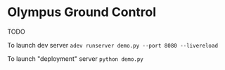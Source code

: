 # Olympus Ground Control

TODO

To launch dev server `adev runserver demo.py --port 8080 --livereload`

To launch "deployment" server `python demo.py`
